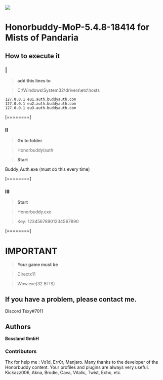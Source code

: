 ![](https://avatars.githubusercontent.com/u/7963704?s=280&v=4) 

# Honorbuddy-MoP-5.4.8-18414 for Mists of Pandaria
## How to execute it 
### |
>**add this lines to**

>C:\Windows\System32\drivers\etc\hosts

    127.0.0.1 eu1.auth.buddyauth.com
    127.0.0.1 eu2.auth.buddyauth.com
    127.0.0.1 eu3.auth.buddyauth.com

[========]



### II
>**Go to folder**

>Honorbuddy/auth

>**Start**

Buddy_Auth.exe (must do this every time)

[========]

### III
>**Start**

>Honorbuddy.exe

>Key: 12345678901234567890


[========]


# **IMPORTANT**
>**Your game must be**

>Directx11

>Wow.exe(32 BITS)




## If you have a problem, please contact me.
Discord Téxy#7011

## Authors
**Bossland GmbH**

### Contributors
Thx for help me : Vo1d, Err0r, Manjaro.
Many thanks to the developer of the Honorbuddy content. Your profiles and plugins are always very useful.
Kickazz006, Akna, Brodie, Cava, Vitalic, Twist, Echo, etc.